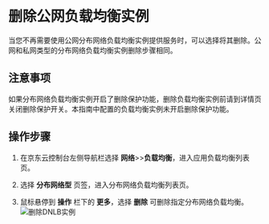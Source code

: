 # 删除公网负载均衡实例

当您不再需要使用公网分布网络负载均衡实例提供服务时，可以选择将其删除。公网和私网类型的分布网络负载均衡实例删除步骤相同。
## 注意事项
如果分布网络负载均衡实例开启了删除保护功能，删除负载均衡实例前请到详情页关闭删除保护开关。本指南中配置的负载均衡实例未开启删除保护功能。
## 操作步骤

 1. 在京东云控制台左侧导航栏选择 **网络**>>**负载均衡**，进入应用负载均衡列表页。
 
 2. 选择 **分布网络型** 页签，进入分布网络负载均衡列表页。
 
 3. 鼠标悬停到 **操作** 栏下的 **更多**，选择 **删除** 可删除指定分布网络负载均衡。
 ![删除DNLB实例](../../../../image/Networking/DNLB/XXX.png)


